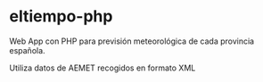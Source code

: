 # eltiempo-php
Web App con PHP para previsión meteorológica de cada provincia española.

Utiliza datos de AEMET recogidos en formato XML


